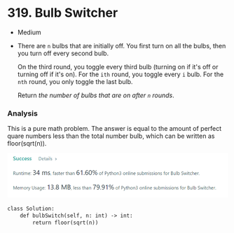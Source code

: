 # 319. Bulb Switcher

* Medium
*   There are `n` bulbs that are initially off. You first turn on all the bulbs, then you turn off every second bulb.

    On the third round, you toggle every third bulb (turning on if it's off or turning off if it's on). For the `ith` round, you toggle every `i` bulb. For the `nth` round, you only toggle the last bulb.

    Return _the number of bulbs that are on after `n` rounds_.

### Analysis&#x20;

This is a pure math problem. The answer is equal to the amount of perfect quare numbers less than the total number bulb, which can be written as floor(sqrt(n)).&#x20;

![](<../../.gitbook/assets/image (26) (1) (1) (1).png>)

```
class Solution:
    def bulbSwitch(self, n: int) -> int:
        return floor(sqrt(n))
```
